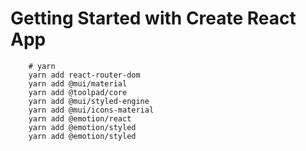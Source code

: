 # Getting Started with Create React App
```shell
    # yarn
    yarn add react-router-dom
    yarn add @mui/material
    yarn add @toolpad/core
    yarn add @mui/styled-engine
    yarn add @mui/icons-material
    yarn add @emotion/react
    yarn add @emotion/styled 
    yarn add @emotion/styled
```